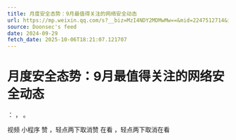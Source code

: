 ```yaml
---
title: 月度安全态势：9月最值得关注的网络安全动态
url: https://mp.weixin.qq.com/s?__biz=MzI4NDY2MDMwMw==&mid=2247512714&idx=1&sn=ad837d1b0ef25c6fe8ad5a942664ff87
source: Doonsec's feed
date: 2024-09-29
fetch_date: 2025-10-06T18:21:07.121707
---
```


# 月度安全态势：9月最值得关注的网络安全动态

：
，
。

视频
小程序
赞
，轻点两下取消赞
在看
，轻点两下取消在看